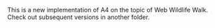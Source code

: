 This is a new implementation of A4 on the topic of Web Wildlife Walk. Check out subsequent versions in another folder.
